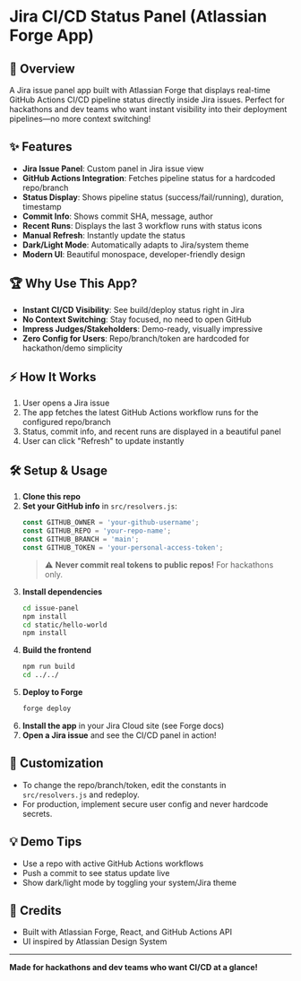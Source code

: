 # Jira CI/CD Status Panel (Atlassian Forge App)

## 🚀 Overview
A Jira issue panel app built with Atlassian Forge that displays real-time GitHub Actions CI/CD pipeline status directly inside Jira issues. Perfect for hackathons and dev teams who want instant visibility into their deployment pipelines—no more context switching!

## ✨ Features
- **Jira Issue Panel**: Custom panel in Jira issue view
- **GitHub Actions Integration**: Fetches pipeline status for a hardcoded repo/branch
- **Status Display**: Shows pipeline status (success/fail/running), duration, timestamp
- **Commit Info**: Shows commit SHA, message, author
- **Recent Runs**: Displays the last 3 workflow runs with status icons
- **Manual Refresh**: Instantly update the status
- **Dark/Light Mode**: Automatically adapts to Jira/system theme
- **Modern UI**: Beautiful monospace, developer-friendly design

## 🏆 Why Use This App?
- **Instant CI/CD Visibility**: See build/deploy status right in Jira
- **No Context Switching**: Stay focused, no need to open GitHub
- **Impress Judges/Stakeholders**: Demo-ready, visually impressive
- **Zero Config for Users**: Repo/branch/token are hardcoded for hackathon/demo simplicity

## ⚡️ How It Works
1. User opens a Jira issue
2. The app fetches the latest GitHub Actions workflow runs for the configured repo/branch
3. Status, commit info, and recent runs are displayed in a beautiful panel
4. User can click "Refresh" to update instantly

## 🛠️ Setup & Usage
1. **Clone this repo**
2. **Set your GitHub info** in `src/resolvers.js`:
   ```js
   const GITHUB_OWNER = 'your-github-username';
   const GITHUB_REPO = 'your-repo-name';
   const GITHUB_BRANCH = 'main';
   const GITHUB_TOKEN = 'your-personal-access-token';
   ```
   > ⚠️ **Never commit real tokens to public repos!** For hackathons only.
3. **Install dependencies**
   ```bash
   cd issue-panel
   npm install
   cd static/hello-world
   npm install
   ```
4. **Build the frontend**
   ```bash
   npm run build
   cd ../../
   ```
5. **Deploy to Forge**
   ```bash
   forge deploy
   ```
6. **Install the app** in your Jira Cloud site (see Forge docs)
7. **Open a Jira issue** and see the CI/CD panel in action!

## 📝 Customization
- To change the repo/branch/token, edit the constants in `src/resolvers.js` and redeploy.
- For production, implement secure user config and never hardcode secrets.

## 💡 Demo Tips
- Use a repo with active GitHub Actions workflows
- Push a commit to see status update live
- Show dark/light mode by toggling your system/Jira theme

## 🙏 Credits
- Built with Atlassian Forge, React, and GitHub Actions API
- UI inspired by Atlassian Design System

---
**Made for hackathons and dev teams who want CI/CD at a glance!**
